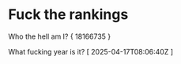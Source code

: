 # Fuck the rankings

Who the hell am I?
{ 18166735 }

What fucking year is it?
[ 2025-04-17T08:06:40Z ]
